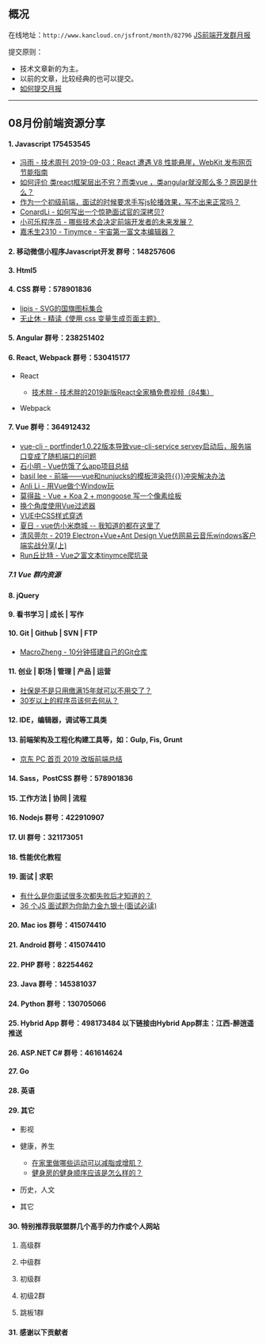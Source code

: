 ## 概况

在线地址：`http://www.kancloud.cn/jsfront/month/82796` [JS前端开发群月报](http://www.kancloud.cn/jsfront/month/82796)


提交原则：

- 技术文章新的为主。
- 以前的文章，比较经典的也可以提交。
- [如何提交月报](http://www.kancloud.cn/jsfront/month/227309)

---


## 08月份前端资源分享
#### 1. Javascript 175453545
- [冯雨 - 技术周刊 2019-09-03：React 遭遇 V8 性能悬崖，WebKit 发布网页节能指南](https://zhuanlan.zhihu.com/p/81008482)
- [如何评价 类react框架层出不穷？而类vue ，类angular就没那么多？原因是什么？](https://www.zhihu.com/question/344288548)
- [作为一个初级前端，面试的时候要求手写js轮播效果，写不出来正常吗？](https://www.zhihu.com/question/326363448)
- [ConardLi - 如何写出一个惊艳面试官的深拷贝?](https://juejin.im/post/5d6aa4f96fb9a06b112ad5b1)
- [小可乐程序员 - 哪些技术会决定前端开发者的未来发展？](https://zhuanlan.zhihu.com/p/81807027)
- [嘉禾生2310 - Tinymce - 宇宙第一富文本编辑器？](https://juejin.im/post/5d7f36a95188257fed0aa1e9)

#### 2. 移动微信小程序Javascript开发 群号：148257606

#### 3. Html5

#### 4. CSS  群号：578901836
- [lipis - SVG的国旗图标集合](https://github.com/lipis/flag-icon-css)
- [无止休 - 精读《使用 css 变量生成页面主题》](https://zhuanlan.zhihu.com/p/80762243)

#### 5. Angular 群号：238251402

#### 6. React, Webpack 群号：530415177
- React

  - [技术胖 - 技术胖的2019新版React全家桶免费视频（84集）](https://juejin.im/post/5d817a15f265da039929a761)

- Webpack



#### 7. Vue 群号：364912432
- [vue-cli - portfinder1.0.22版本导致vue-cli-service servey启动后，服务端口变成了随机端口的问题](https://github.com/vuejs/vue-cli/issues/4460)
- [石小明 - Vue仿饿了么app项目总结](https://juejin.im/post/5d690163e51d4561e224a385)
- [basil lee - 前端——vue和nunjucks的模板渲染符{{}}冲突解决办法](https://blog.csdn.net/u014132820/article/details/84921849)
- [Anli Li - 用Vue做个Window玩](https://zhuanlan.zhihu.com/p/81711573)
- [莫得盐 - Vue + Koa 2 + mongoose 写一个像素绘板](https://juejin.im/post/5d74b698f265da03c81546fb)
- [换个角度使用Vue过滤器](https://mp.weixin.qq.com/s/ePLiU05jMcfA_ZmJkrF31w)
- [VUE中CSS样式穿透](https://mp.weixin.qq.com/s/7_FSgdgzKkFLFHS_p7micA)
- [夏日 - vue仿小米商城 -- 我知道的都在这里了](https://zhuanlan.zhihu.com/p/78088536)
- [清风莞尔 - 2019 Electron+Vue+Ant Design Vue仿网易云音乐windows客户端实战分享(上)](https://juejin.im/post/5d77a620518825636c0d1763)
- [Run丘比特 - Vue之富文本tinymce爬坑录](https://juejin.im/entry/5d83431c5188250d7e55b67c)

##### 7.1 Vue 群内资源


#### 8. jQuery

#### 9. 看书学习 | 成长 | 写作

#### 10. Git | Github | SVN | FTP
- [MacroZheng - 10分钟搭建自己的Git仓库](https://juejin.im/entry/5d63d6a7f265da03a53a4527)

#### 11. 创业 | 职场 | 管理 | 产品 | 运营
- [社保是不是只用缴满15年就可以不用交了？](https://www.zhihu.com/question/47845109/)
- [30岁以上的程序员该何去何从？](https://www.zhihu.com/question/268216396/)

#### 12. IDE，编辑器，调试等工具类

#### 13. 前端架构及工程化构建工具等，如：Gulp, Fis, Grunt
- [京东 PC 首页 2019 改版前端总结](https://juejin.im/post/5d71c98a6fb9a06ae8362f52)

#### 14. Sass，PostCSS  群号：578901836

#### 15. 工作方法 | 协同 | 流程


#### 16. Nodejs 群号：422910907

#### 17. UI 群号：321173051

#### 18. 性能优化教程

#### 19. 面试 | 求职
- [有什么是你面试很多次都失败后才知道的？](https://www.zhihu.com/question/290543744/)
- [36 个JS 面试题为你助力金九银十(面试必读)](https://juejin.im/post/5d7596055188253e4b2f0c29)

#### 20. Mac ios 群号：415074410

#### 21. Android 群号：415074410

#### 22. PHP 群号：82254462

#### 23. Java 群号：145381037

#### 24. Python 群号：130705066

#### 25. Hybrid App 群号：498173484 以下链接由Hybrid App群主：江西-醉逍遥推送

#### 26. ASP.NET C# 群号：461614624

#### 27. Go

#### 28. 英语

#### 29. 其它

- 影视


- 健康，养生

  - [在家里做哪些运动可以减脂或增肌？](https://www.zhihu.com/question/27987054/)
  - [健身房的健身顺序应该是怎么样的？](https://www.zhihu.com/question/341373203)


- 历史，人文


- 其它


#### 30. 特别推荐我联盟群几个高手的力作或个人网站

1. 高级群



2. 中级群


3. 初级群

4. 初级2群


5. 跳板1群


#### 31. 感谢以下贡献者

